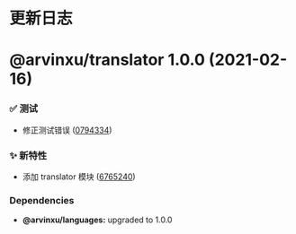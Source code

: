# 更新日志

# @arvinxu/translator 1.0.0 (2021-02-16)


### ✅ 测试

* 修正测试错误 ([0794334](https://github.com/arvinxx/translator/commit/0794334))


### ✨ 新特性

* 添加 translator 模块 ([6765240](https://github.com/arvinxx/translator/commit/6765240))





### Dependencies

* **@arvinxu/languages:** upgraded to 1.0.0
